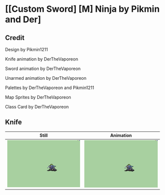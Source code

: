 # [\[Custom Sword\] \[M\] Ninja by Pikmin and Der]

## Credit

Design by Pikmin1211

Knife animation by DerTheVaporeon

Sword animation by DerTheVaporeon

Unarmed animation by DerTheVaporeon

Palettes by DerTheVaporeon and Pikmin1211

Map Sprites by DerTheVaporeon

Class Card by DerTheVaporeon
	
## Knife

| Still | Animation |
| :---: | :-------: |
| ![Knife still](./Knife_000.png) | ![Knife animation](./Knife.gif) |
